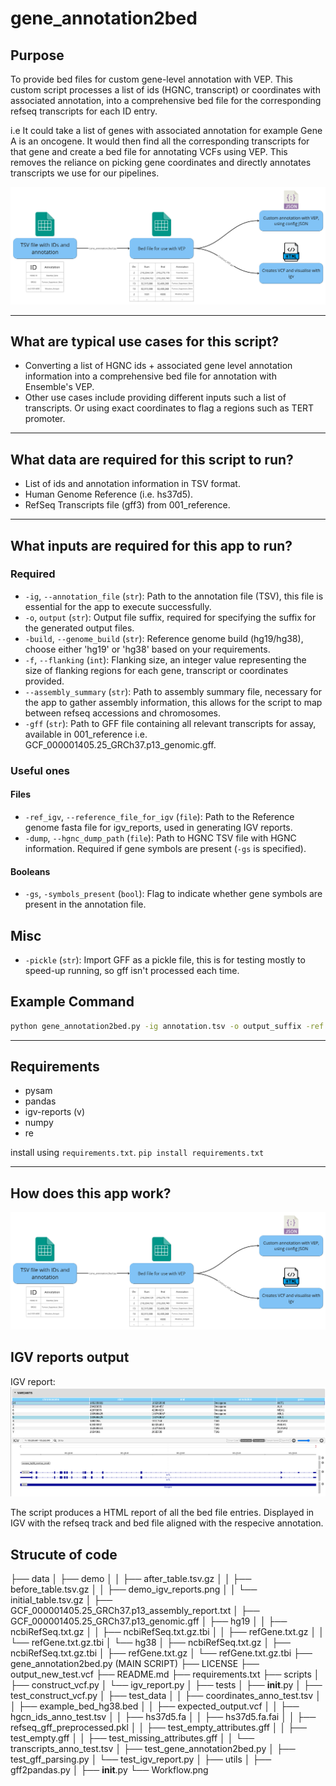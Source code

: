 # gene_annotation2bed

## Purpose
To provide bed files for custom gene-level annotation with VEP.
This custom script processes a list of ids (HGNC, transcript) or coordinates with associated annotation, into a comprehensive bed file for the corresponding refseq transcripts for each ID entry.

i.e It could take a list of genes with associated annotation for example Gene A is an oncogene.
It would then find all the corresponding transcripts for that gene and create a bed file for annotating VCFs using VEP. This removes the reliance on picking gene coordinates and directly annotates transcripts
we use for our pipelines.

![Workflow diagram showing TSV containing IDs and annotation to bed file and how it is used in VEP and visualised in IGV using a VCF](https://raw.githubusercontent.com/eastgenomics/gene_annotation2bed/sprint_2/Workflow.png)

---
## What are typical use cases for this script?

- Converting a list of HGNC ids + associated gene level annotation information
  into a comprehensive bed file for annotation with Ensemble's VEP.
- Other use cases include providing different inputs such a list of transcripts.
  Or using exact coordinates to flag a regions such as TERT promoter.

---
## What data are required for this script to run?

- List of ids and annotation information in TSV format.
- Human Genome Reference (i.e. hs37d5).
- RefSeq Transcripts file (gff3) from 001_reference.

---

## What inputs are required for this app to run?

### Required
- `-ig`, `--annotation_file` (`str`): Path to the annotation file (TSV), this file is essential for the app to execute successfully.
- `-o`, `output` (`str`): Output file suffix, required for specifying the suffix for the generated output files.
- `-build`, `--genome_build` (`str`): Reference genome build (hg19/hg38), choose either 'hg19' or 'hg38' based on your requirements.
- `-f`, `--flanking` (`int`): Flanking size, an integer value representing the size of flanking regions for each gene, transcript or coordinates provided.
- `--assembly_summary` (`str`): Path to assembly summary file, necessary for the app to gather assembly information, this allows for the script to map between refseq accessions and chromosomes.
- `-gff` (`str`): Path to GFF file containing all relevant transcripts for assay, available in 001_reference i.e. GCF_000001405.25_GRCh37.p13_genomic.gff.

### Useful ones

#### Files
- `-ref_igv`, `--reference_file_for_igv` (`file`): Path to the Reference genome fasta file for igv_reports, used in generating IGV reports.
- `-dump`, `--hgnc_dump_path` (`file`): Path to HGNC TSV file with HGNC information. Required if gene symbols are present (`-gs` is specified).

#### Booleans
- `-gs`, `-symbols_present` (`bool`): Flag to indicate whether gene symbols are present in the annotation file.

## Misc
- `-pickle` (`str`): Import GFF as a pickle file, this is for testing mostly to speed-up running, so gff isn't processed each time.

## Example Command

```bash
python gene_annotation2bed.py -ig annotation.tsv -o output_suffix -ref hg38 -f 50 --assembly_summary assembly_summary.txt -ref_igv ref_genome.fasta -symbols_present --hgnc_dump_path hgnc_info.tsv -gff your_file.gff -pickle pickle_file.pkl
```

---

## Requirements

- pysam
- pandas
- igv-reports (v)
- numpy
- re

install using `requirements.txt`. `pip install requirements.txt`

---

## How does this app work?

![Workflow diagram showing TSV containing IDs and annotation to bed file and how it is used in VEP and visualised in IGV using a VCF](https://raw.githubusercontent.com/eastgenomics/gene_annotation2bed/sprint_2/Workflow.png)

## IGV reports output

IGV report:
![image](<https://raw.githubusercontent.com/eastgenomics/gene_annotation2bed/dev/data/demo/demo_igv_reports.png>)

The script produces a HTML report of all the bed file entries. Displayed in IGV with the refseq track
and bed file aligned with the respecive annotation.

<!--
## Script Inputs - Defaults & Behaviour

- `Genome` (required): The genome build for the resource
- `Refseq gff` (`--gff_file`): The corresponding gff file for refseq transcripts for the genome build.
- OR the processed dataframe for the refseq gff in pickle format (--pickle).
- annotation or transcript file with the annotation information in TSV format.
- The reference fasta for using for igv reports (i.e. `-fasta hs37d5.fa.gz`), the corresponding
  index should be present in the same folder.
- The output file suffix for the outputed .bed file.
- Flanking (int): The required flanking either side of the transcripts selected.
- Assembly summary - corresponding assembly report file for the refseq.gff, this is used
  to determine the corresponding chromosome for each transcript.
 -->


## Strucute of code

├── data
│   ├── demo
│   │   ├── after_table.tsv.gz
│   │   ├── before_table.tsv.gz
│   │   ├── demo_igv_reports.png
│   │   └── initial_table.tsv.gz
│   ├── GCF_000001405.25_GRCh37.p13_assembly_report.txt
│   ├── GCF_000001405.25_GRCh37.p13_genomic.gff
│   ├── hg19
│   │   ├── ncbiRefSeq.txt.gz
│   │   ├── ncbiRefSeq.txt.gz.tbi
│   │   ├── refGene.txt.gz
│   │   └── refGene.txt.gz.tbi
│   └── hg38
│       ├── ncbiRefSeq.txt.gz
│       ├── ncbiRefSeq.txt.gz.tbi
│       ├── refGene.txt.gz
│       └── refGene.txt.gz.tbi
├── gene_annotation2bed.py (MAIN SCRIPT)
├── LICENSE
├── output_new_test.vcf
├── README.md
├── requirements.txt
├── scripts
│   ├── construct_vcf.py
│   └── igv_report.py
│
├── tests
│   ├── __init__.py
│   ├── test_construct_vcf.py
│   ├── test_data
│   │   ├── coordinates_anno_test.tsv
│   │   ├── example_bed_hg38.bed
│   │   ├── expected_output.vcf
│   │   ├── hgcn_ids_anno_test.tsv
│   │   ├── hs37d5.fa
│   │   ├── hs37d5.fa.fai
│   │   ├── refseq_gff_preprocessed.pkl
│   │   ├── test_empty_attributes.gff
│   │   ├── test_empty.gff
│   │   ├── test_missing_attributes.gff
│   │   └── transcripts_anno_test.tsv
│   ├── test_gene_annotation2bed.py
│   ├── test_gff_parsing.py
│   └── test_igv_report.py
│
├── utils
│   ├── gff2pandas.py
│   ├── __init__.py
└── Workflow.png
